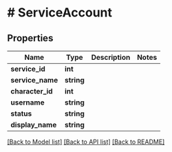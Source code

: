# # ServiceAccount

## Properties

Name | Type | Description | Notes
------------ | ------------- | ------------- | -------------
**service_id** | **int** |  |
**service_name** | **string** |  |
**character_id** | **int** |  |
**username** | **string** |  |
**status** | **string** |  |
**display_name** | **string** |  |

[[Back to Model list]](../../README.md#models) [[Back to API list]](../../README.md#endpoints) [[Back to README]](../../README.md)
